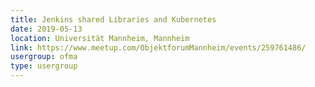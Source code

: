 ```yaml
---
title: Jenkins shared Libraries and Kubernetes
date: 2019-05-13
location: Universität Mannheim, Mannheim
link: https://www.meetup.com/ObjektforumMannheim/events/259761486/
usergroup: ofma
type: usergroup
---
```

